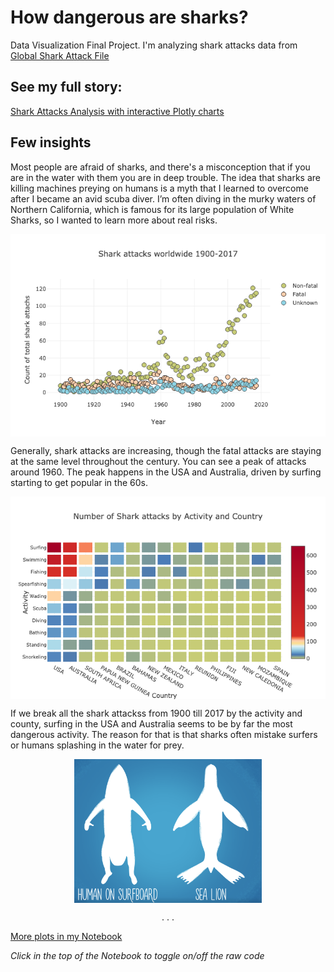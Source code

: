 # How dangerous are sharks?
Data Visualization Final Project. I'm analyzing shark attacks data from [Global Shark Attack File](http://www.sharkattackfile.net/)

## See my full story:
[Shark Attacks Analysis with interactive Plotly charts](https://nbviewer.jupyter.org/github/katjawittfoth/Data_Viz/blob/master/Notebooks/Shark%20Attacks.ipynb)

## Few insights
Most people are afraid of sharks, and there's a misconception that if you are in the water with them you are in deep trouble. The idea that sharks are killing machines preying on humans is a myth that I learned to overcome after I became an avid scuba diver. I’m often diving in the murky waters of Northern California, which is famous for its large population of White Sharks, so I wanted to learn more about real risks.

<p align="center"> <img src="Notebooks/plots/scatterplot_attacks_1900-2017.png" align="middle" width=600>
</p>
Generally, shark attacks are increasing, though the fatal attacks are staying at the same level throughout the century. 
You can see a peak of attacks around 1960. The peak happens in the USA and Australia, driven by surfing starting to get popular in the 60s.

<p align="center"> <img src="Notebooks/plots/heatmap_activity.png" align="middle" width=600>
</p>
If we break all the shark attackss from 1900 till 2017 by the activity and county, surfing in the USA and Australia seems to be by far the most dangerous activity. The reason for that is that sharks often mistake surfers or humans splashing in the water for prey. 
<br>
<p align="center"> <img src="Notebooks/plots/sealion_vs_surfer.png" align="middle" width=300>
</p>
<p align="center"> . . . </p>

[More plots in my Notebook](https://nbviewer.jupyter.org/github/katjawittfoth/Data_Viz/blob/master/Notebooks/Shark%20Attacks.ipynb)
 
*Click in the top of the Notebook to toggle on/off the raw code*
